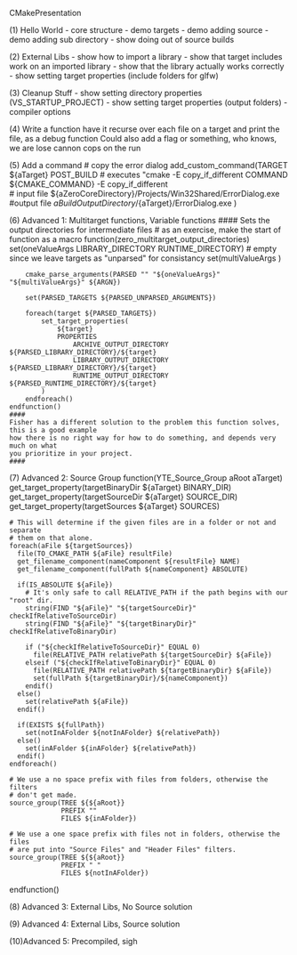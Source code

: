 CMakePresentation

(1) Hello World
    - core structure
    - demo targets
    - demo adding source
    - demo adding sub directory
    - show doing out of source builds

(2) External Libs
    - show how to import a library
    - show that target includes work on an imported library
    - show that the library actually works correctly
    - show setting target properties (include folders for glfw)

(3) Cleanup Stuff
    - show setting directory properties (VS_STARTUP_PROJECT)
    - show setting target properties (output folders)
    - compiler options
    
(4) Write a function
    have it recurse over each file on a target and print the file, as a debug function
    Could also add a flag or something, who knows, we are lose cannon cops on the run

(5) Add a command
    # copy the error dialog
    add_custom_command(TARGET ${aTarget} POST_BUILD
        # executes "cmake -E copy_if_different
        COMMAND ${CMAKE_COMMAND} -E copy_if_different  
        # input file
        ${aZeroCoreDirectory}/Projects/Win32Shared/ErrorDialog.exe
        #output file
        ${aBuildOutputDirectory}/${aTarget}/ErrorDialog.exe
    )

(6) Advanced 1: Multitarget functions, Variable functions
    #### Sets the output directories for intermediate files
    # as an exercise, make the start of function as a macro
    function(zero_multitarget_output_directories)
        set(oneValueArgs LIBRARY_DIRECTORY RUNTIME_DIRECTORY)
        # empty since we leave targets as "unparsed" for consistancy
        set(multiValueArgs )

        cmake_parse_arguments(PARSED "" "${oneValueArgs}" "${multiValueArgs}" ${ARGN})

        set(PARSED_TARGETS ${PARSED_UNPARSED_ARGUMENTS})

        foreach(target ${PARSED_TARGETS})
            set_target_properties(
                ${target}
                PROPERTIES
                    ARCHIVE_OUTPUT_DIRECTORY ${PARSED_LIBRARY_DIRECTORY}/${target}
                    LIBRARY_OUTPUT_DIRECTORY ${PARSED_LIBRARY_DIRECTORY}/${target}
                    RUNTIME_OUTPUT_DIRECTORY ${PARSED_RUNTIME_DIRECTORY}/${target}
            )
        endforeach()
    endfunction()
    ####
    Fisher has a different solution to the problem this function solves, this is a good example
    how there is no right way for how to do something, and depends very much on what
    you prioritize in your project.
    ####
    
(7) Advanced 2: Source Group
  function(YTE_Source_Group aRoot aTarget) 
    get_target_property(targetBinaryDir ${aTarget} BINARY_DIR)
    get_target_property(targetSourceDir ${aTarget} SOURCE_DIR)
    get_target_property(targetSources ${aTarget} SOURCES)
  
    # This will determine if the given files are in a folder or not and separate 
    # them on that alone. 
    foreach(aFile ${targetSources}) 
      file(TO_CMAKE_PATH ${aFile} resultFile) 
      get_filename_component(nameComponent ${resultFile} NAME) 
      get_filename_component(fullPath ${nameComponent} ABSOLUTE) 
      
      if(IS_ABSOLUTE ${aFile})
        # It's only safe to call RELATIVE_PATH if the path begins with our "root" dir.
        string(FIND "${aFile}" "${targetSourceDir}" checkIfRelativeToSourceDir)
        string(FIND "${aFile}" "${targetBinaryDir}" checkIfRelativeToBinaryDir)
  
        if ("${checkIfRelativeToSourceDir}" EQUAL 0)
          file(RELATIVE_PATH relativePath ${targetSourceDir} ${aFile})
        elseif ("${checkIfRelativeToBinaryDir}" EQUAL 0)
          file(RELATIVE_PATH relativePath ${targetBinaryDir} ${aFile})
          set(fullPath ${targetBinaryDir}/${nameComponent})
        endif()
      else()
        set(relativePath ${aFile})
      endif()
  
      if(EXISTS ${fullPath}) 
        set(notInAFolder ${notInAFolder} ${relativePath}) 
      else()
        set(inAFolder ${inAFolder} ${relativePath}) 
      endif() 
    endforeach() 
  
    # We use a no space prefix with files from folders, otherwise the filters  
    # don't get made. 
    source_group(TREE ${${aRoot}}  
                 PREFIX "" 
                 FILES ${inAFolder}) 
  
    # We use a one space prefix with files not in folders, otherwise the files 
    # are put into "Source Files" and "Header Files" filters. 
    source_group(TREE ${${aRoot}}  
                 PREFIX " " 
                 FILES ${notInAFolder}) 
  endfunction() 


(8) Advanced 3: External Libs, No Source solution

(9) Advanced 4: External Libs, Source solution

(10)Advanced 5: Precompiled, sigh

